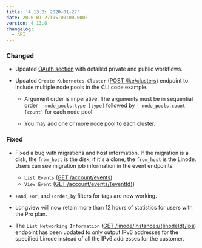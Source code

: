 ```yaml
---
title: '4.13.0: 2020-01-27'
date: 2020-01-27T05:00:00.000Z
version: 4.13.0
changelog:
  - API
---
```

### Changed
- Updated [OAuth section](https://www.linode.com/docs/api/account/#oauth-clients-list) with detailed private and public workflows.

- Updated `Create Kubernetes Cluster` ([POST /lke/clusters](https://www.linode.com/docs/api/linode-kubernetes-engine-lke/#kubernetes-cluster-create)) endpoint to include multiple node pools in the CLI code example.

    - Argument order is imperative. The arguments must be in sequential order `--node_pools.type [type]` followed by `--node_pools.count [count]` for each node pool.

    - You may add one or more node pool to each cluster.

### Fixed
- Fixed a bug with migrations and host information. If the migration is a disk, the `from_host` is the disk, if it's a clone, the `from_host` is the Linode. Users can see migration job information in the event endpoints:
  - `List Events` ([GET /account/events](https://www.linode.com/docs/api/account/#events-list))
  - `View Event` ([GET /account/events/{eventId}](https://www.linode.com/docs/api/account/#event-view))

- `+and`, `+or`, and `+order_by` filters for tags are now working.

- Longview will now retain more than 12 hours of statistics for users with the Pro plan.

- The `List Networking Information` ([GET /linode/instances/{linodeId}/ips](https://www.linode.com/docs/api/linode-instances/#networking-information-list)) endpoint has been updated to only output IPv6 addresses for the specified Linode instead of all the IPv6 addresses for the customer.
